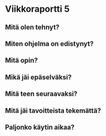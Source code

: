 # Viikkoraportti 5

## Mitä olen tehnyt?

## Miten ohjelma on edistynyt?

## Mitä opin?

## Mikä jäi epäselväksi?

## Mitä teen seuraavaksi?

## Mitä jäi tavoitteista tekemättä?

## Paljonko käytin aikaa?
